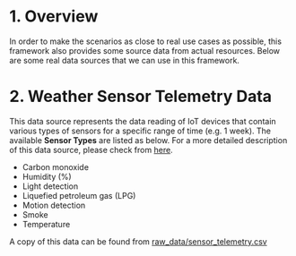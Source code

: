 # 1. Overview

In order to make the scenarios as close to real use cases as possible, this framework also provides some source data from actual resources. Below are some real data sources that we can use in this framework.

# 2. Weather Sensor Telemetry Data

This data source represents the data reading of IoT devices that contain various types of sensors for a specific range of time (e.g. 1 week). The available **Sensor Types** are listed as below. For a more detailed description of this data source, please check from [here](https://www.kaggle.com/datasets/garystafford/environmental-sensor-data-132k).
* Carbon monoxide
* Humidity (%)
* Light detection
* Liquefied petroleum gas (LPG)
* Motion detection
* Smoke
* Temperature

A copy of this data can be found from [raw_data/sensor_telemetry.csv](raw_data/sensor_telemetry.csv)